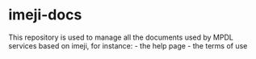 # imeji-docs

This repository is used to manage all the documents used by MPDL services based on imeji, for instance:
	- the help page
	- the terms of use

